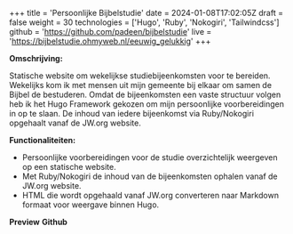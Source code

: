 +++
title = 'Persoonlijke Bijbelstudie'
date = 2024-01-08T17:02:05Z
draft = false
weight = 30
technologies = ['Hugo', 'Ruby', 'Nokogiri', 'Tailwindcss']
github = 'https://github.com/padeen/bijbelstudie'
live = 'https://bijbelstudie.ohmyweb.nl/eeuwig_gelukkig'
+++

**Omschrijving:**

Statische website om wekelijkse studiebijeenkomsten voor te bereiden. Wekelijks kom ik met mensen uit mijn gemeente bij elkaar om samen de
Bijbel de bestuderen. Omdat de bijeenkomsten een vaste structuur volgen heb ik het Hugo Framework gekozen om mijn persoonlijke voorbereidingen
in op te slaan. De inhoud van iedere bijeenkomst via Ruby/Nokogiri opgehaalt vanaf de JW.org website.

**Functionaliteiten:**

- Persoonlijke voorbereidingen voor de studie overzichtelijk weergeven op een statische website.
- Met Ruby/Nokogiri de inhoud van de bijeenkomsten ophalen vanaf de JW.org website.
- HTML die wordt opgehaald vanaf JW.org converteren naar Markdown formaat voor weergave binnen Hugo.

**Preview**
**Github**